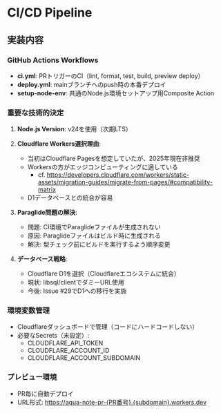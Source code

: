 # CI/CD Pipeline

## 実装内容

### GitHub Actions Workflows

- **ci.yml**: PRトリガーのCI（lint, format, test, build, preview deploy）
- **deploy.yml**: mainブランチへのpush時の本番デプロイ
- **setup-node-env**: 共通のNode.js環境セットアップ用Composite Action

### 重要な技術的決定

1. **Node.js Version**: v24を使用（次期LTS）

2. **Cloudflare Workers選択理由**:
   - 当初はCloudflare Pagesを想定していたが、2025年現在非推奨
   - Workersの方がエッジコンピューティングに適している
     - cf. <https://developers.cloudflare.com/workers/static-assets/migration-guides/migrate-from-pages/#compatibility-matrix>
   - D1データベースとの統合が容易

3. **Paraglide問題の解決**:
   - 問題: CI環境でParaglideファイルが生成されない
   - 原因: Paraglideファイルはビルド時に生成される
   - 解決: 型チェック前にビルドを実行するよう順序変更

4. **データベース戦略**:
   - Cloudflare D1を選択（Cloudflareエコシステムに統合）
   - 現状: libsql/clientでダミーURL使用
   - 今後: Issue #29でD1への移行を実施

### 環境変数管理

- Cloudflareダッシュボードで管理（コードにハードコードしない）
- 必要なSecrets（未設定）:
  - CLOUDFLARE_API_TOKEN
  - CLOUDFLARE_ACCOUNT_ID
  - CLOUDFLARE_ACCOUNT_SUBDOMAIN

### プレビュー環境

- PR毎に自動デプロイ
- URL形式: <https://aqua-note-pr-{PR番号}.{subdomain}.workers.dev>
